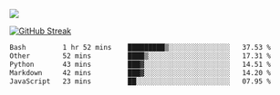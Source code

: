 ![](http://github-profile-summary-cards.vercel.app/api/cards/profile-details?username=sivori&theme=nightowl)

[![GitHub Streak](https://github-readme-streak-stats-murex-one.vercel.app?user=sivori&theme=nightowl&hide_border=true&card_width=700&card_height=200&ring=EBE011&fire=EB9B1B)](https://git.io/streak-stats)

<!--START_SECTION:waka-->

```txt
Bash         1 hr 52 mins    █████████▒░░░░░░░░░░░░░░░   37.53 %
Other        52 mins         ████▒░░░░░░░░░░░░░░░░░░░░   17.31 %
Python       43 mins         ███▓░░░░░░░░░░░░░░░░░░░░░   14.51 %
Markdown     42 mins         ███▓░░░░░░░░░░░░░░░░░░░░░   14.20 %
JavaScript   23 mins         ██░░░░░░░░░░░░░░░░░░░░░░░   07.95 %
```

<!--END_SECTION:waka-->

